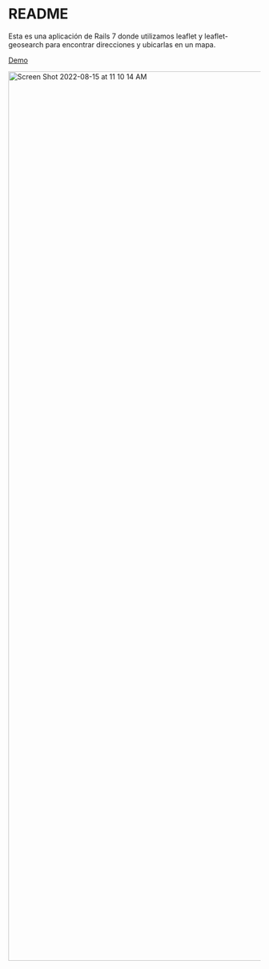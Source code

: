 # README

Esta es una aplicación de Rails 7 donde utilizamos leaflet y leaflet-geosearch para encontrar direcciones y ubicarlas en un mapa.

[Demo](fathomless-ravine-25820.herokuapp.com)

<img width="1777" alt="Screen Shot 2022-08-15 at 11 10 14 AM" src="https://user-images.githubusercontent.com/232293/184672680-b277f907-523b-4a5c-858f-c11664393622.png">
